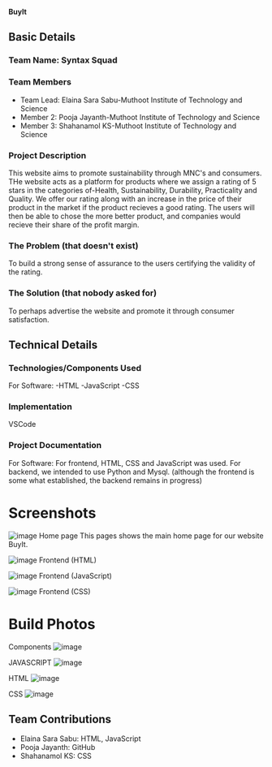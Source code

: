**BuyIt**


## Basic Details
### Team Name: Syntax Squad


### Team Members
- Team Lead: Elaina Sara Sabu-Muthoot Institute of Technology and Science
- Member 2: Pooja Jayanth-Muthoot Institute of Technology and Science
- Member 3: Shahanamol KS-Muthoot Institute of Technology and Science

### Project Description
This website aims to promote sustainability through MNC's and consumers. THe website acts as a platform for products where we assign a rating of 5 stars in the categories of-Health, Sustainability, Durability, Practicality and Quality. We offer our rating along with an increase in the price of their product in the market if the product recieves a good rating. The users will then be able to chose the more better product, and companies would recieve their share of the profit margin.

### The Problem (that doesn't exist)
To build a strong sense of assurance to the users certifying the validity of the rating. 


### The Solution (that nobody asked for)
To perhaps advertise the website and promote it through consumer satisfaction.

## Technical Details
### Technologies/Components Used
For Software:
-HTML
-JavaScript
-CSS

### Implementation
VSCode

### Project Documentation
For Software: For frontend, HTML, CSS and JavaScript was used. For backend, we intended to use Python and Mysql.
(although the frontend is some what established, the backend remains in progress)

# Screenshots 

![image](https://github.com/user-attachments/assets/7d1d26b3-00b9-49a0-ace8-acc01dfd5a81)
Home page
This pages shows the main home page for our website BuyIt.

![image](https://github.com/user-attachments/assets/bdb18813-5b74-48ee-a9a6-8094ab0bb78e)
Frontend (HTML)

![image](https://github.com/user-attachments/assets/e05217f1-8c99-4ce1-9c36-c7e63d45f818)
Frontend (JavaScript)

 ![image](https://github.com/user-attachments/assets/3de0f5b4-d806-40e6-b996-48e76ef71820)
Frontend (CSS)



# Build Photos
Components
![image](https://github.com/user-attachments/assets/c4517fd2-0376-489a-adeb-df7a2fcc66e5)

JAVASCRIPT
![image](https://github.com/user-attachments/assets/e3713cc1-22ed-4425-b1cc-dc0dc6541f75)

HTML
![image](https://github.com/user-attachments/assets/5b0bfe7f-6054-4c0f-943b-d6b3dbc2ef50)

CSS
![image](https://github.com/user-attachments/assets/63dc625b-c125-4df3-bf47-d623a649aad8)

## Team Contributions
- Elaina Sara Sabu: HTML, JavaScript
- Pooja Jayanth: GitHub
- Shahanamol KS: CSS
